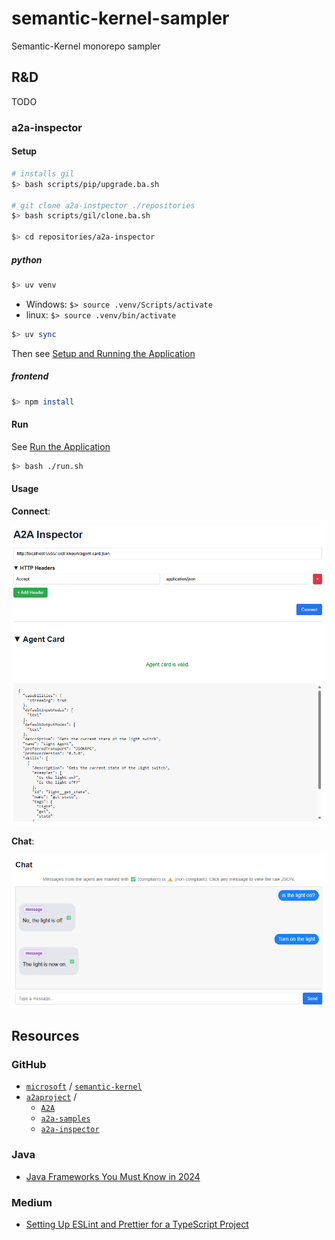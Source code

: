 # semantic-kernel-sampler

Semantic-Kernel monorepo sampler

## R&D

TODO

### a2a-inspector

#### Setup

```bash
# installs gil
$> bash scripts/pip/upgrade.ba.sh

# git clone a2a-instpector ./repositories
$> bash scripts/gil/clone.ba.sh

$> cd repositories/a2a-inspector
```

##### python

```bash
$> uv venv
```

- Windows: `$> source .venv/Scripts/activate`
- linux: `$> source .venv/bin/activate`

```bash
$> uv sync
```

Then see [Setup and Running the Application](https://github.com/a2aproject/a2a-inspector?tab=readme-ov-file#setup-and-running-the-application)

##### frontend

```bash
$> npm install
```

#### Run

See [Run the Application](https://github.com/a2aproject/a2a-inspector?tab=readme-ov-file#3-run-the-application)

```bash
$> bash ./run.sh
```

#### Usage

**Connect**:

![Connect](./assets/img/a2a-inspector/Connect.png)

**Chat**:

![Chat](./assets/img/semantic-kernel/plugins/light/Turn_on_the_light.png)

## Resources

### GitHub

- [`microsoft`](https://github.com/microsoft) / [`semantic-kernel`](https://github.com/microsoft/semantic-kernel)
- [`a2aproject`](https://github.com/a2aproject) /
  - [`A2A`](https://github.com/a2aproject/A2A)
  - [`a2a-samples`](https://github.com/a2aproject/a2a-samples)
  - [`a2a-inspector`](https://github.com/a2aproject/a2a-inspector)

### Java

- [Java Frameworks You Must Know in 2024](https://blog.jetbrains.com/idea/2024/04/java-frameworks-you-must-know-in-2024/)

### Medium

- [Setting Up ESLint and Prettier for a TypeScript Project](https://medium.com/@robinviktorsson/setting-up-eslint-and-prettier-for-a-typescript-project-aa2434417b8f)
